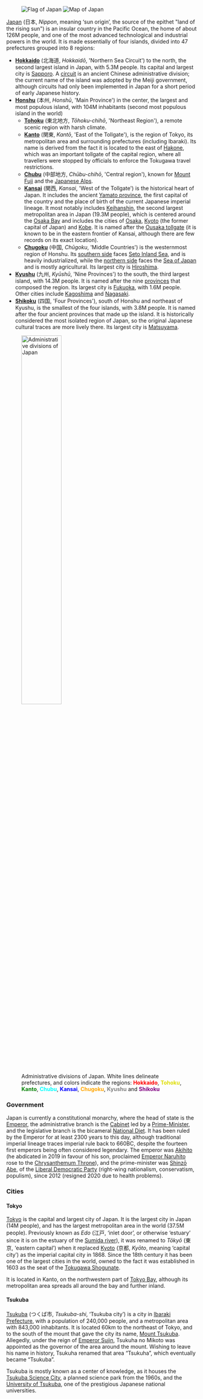 <figure>
    <div class="flex-row">
        <img style="flex: 1.5000;" src="https://upload.wikimedia.org/wikipedia/en/9/9e/Flag_of_Japan.svg" alt="Flag of Japan">
        <img style="flex: 1.1068;" src="https://upload.wikimedia.org/wikipedia/commons/thumb/9/94/Japan_bluemarble_location_map_with_side_map_of_the_Ryukyu_Islands.jpg/850px-Japan_bluemarble_location_map_with_side_map_of_the_Ryukyu_Islands.jpg" alt="Map of Japan">
    </div>
</figure>

[Japan](https://en.wikipedia.org/wiki/Japan) (日本, *Nippon*, meaning ‘sun origin’, the source of the epithet "land of the rising sun") is an insular country in the Pacific Ocean, the home of about 126M people, and one of the most advanced technological and industrial powers in the world. It is made essentially of four islands, divided into 47 prefectures grouped into 8 regions:

- [**Hokkaido**](https://en.wikipedia.org/wiki/Hokkaido) (北海道, *Hokkaidō*, 'Northern Sea Circuit') to the north, the second largest island in Japan, with 5.3M people. Its capital and largest city is [Sapporo](https://en.wikipedia.org/wiki/Sapporo). A [circuit](https://en.wikipedia.org/wiki/Circuit_(administrative_division)) is an ancient Chinese administrative division; the current name of the island was adopted by the Meiji government, although circuits had only been implemented in Japan for a short period of early Japanese history.
- [**Honshu**](https://en.wikipedia.org/wiki/Honshu) (本州, *Honshū*, 'Main Province') in the center, the largest and most populous island, with 104M inhabitants (second most populous island in the world)
    - [**Tohoku**](https://en.wikipedia.org/wiki/T%C5%8Dhoku_region) (東北地方, *Tōhoku-chihō*, 'Northeast Region'), a remote scenic region with harsh climate.
    - [**Kanto**](https://en.wikipedia.org/wiki/Kant%C5%8D_region) (関東, *Kantō*, 'East of the Tollgate'), is the region of Tokyo, its metropolitan area and surrounding prefectures (including Ibaraki). Its name is derived from the fact it is located to the east of [Hakone](https://en.wikipedia.org/wiki/Hakone), which was an important tollgate of the capital region, where all travellers were stopped by officials to enforce the Tokugawa travel restrictions.
    - [**Chubu**](https://en.wikipedia.org/wiki/Ch%C5%ABbu_region) (中部地方, *Chūbu-chihō*, 'Central region'), known for [Mount Fuji](https://en.wikipedia.org/wiki/Mount_Fuji) and the [Japanese Alps](https://en.wikipedia.org/wiki/Japanese_Alps).
    - [**Kansai**](https://en.wikipedia.org/wiki/Kansai_region) (関西, *Kansai*, 'West of the Tollgate') is the historical heart of Japan. It includes the ancient [Yamato province](https://en.wikipedia.org/wiki/Yamato_Province), the first capital of the country and the place of birth of the current Japanese imperial lineage. It most notably includes [Keihanshin](https://en.wikipedia.org/wiki/Keihanshin), the second largest metropolitan area in Japan (19.3M people), which is centered around the [Osaka Bay](https://en.wikipedia.org/wiki/Osaka_Bay) and includes the cities of [Osaka](https://en.wikipedia.org/wiki/Osaka), [Kyoto](https://en.wikipedia.org/wiki/Kyoto) (the former capital of Japan) and [Kobe](https://en.wikipedia.org/wiki/Kobe). It is named after the [Ousaka tollgate](https://ja.wikipedia.org/wiki/%E9%80%A2%E5%9D%82%E9%96%A2) (it is known to be in the eastern frontier of Kansai, although there are few records on its exact location).
    - [**Chugoku**](https://en.wikipedia.org/wiki/Ch%C5%ABgoku_region) (中国, *Chūgoku*, 'Middle Countries') is the westernmost region of Honshu. Its [southern side](https://en.wikipedia.org/wiki/San%27y%C5%8D_region) faces [Seto Inland Sea](https://en.wikipedia.org/wiki/Seto_Inland_Sea), and is heavily industrialized, while the [northern side](https://en.wikipedia.org/wiki/San%27in_region) faces the [Sea of Japan](https://en.wikipedia.org/wiki/Sea_of_Japan) and is mostly agricultural. Its largest city is [Hiroshima](https://en.wikipedia.org/wiki/Hiroshima).
- [**Kyushu**](https://en.wikipedia.org/wiki/Kyushu) (九州, *Kyūshū*, 'Nine Provinces') to the south, the third largest island, with 14.3M people. It is named after the nine [provinces](https://en.wikipedia.org/wiki/Provinces_of_Japan) that composed the region. Its largest city is [Fukuoka](), with 1.6M people. Other cities include [Kagoshima](https://en.wikipedia.org/wiki/Kagoshima) and [Nagasaki](https://en.wikipedia.org/wiki/Nagasaki).
- [**Shikoku**](https://en.wikipedia.org/wiki/Shikoku) (四国, 'Four Provinces'), south of Honshu and northeast of Kyushu, is the smallest of the four islands, with 3.8M people. It is named after the four ancient provinces that made up the island. It is historically considered the most isolated region of Japan, so the original Japanese cultural traces are more lively there. Its largest city is [Matsuyama](https://en.wikipedia.org/wiki/Matsuyama).

<figure>
    <img src="https://upload.wikimedia.org/wikipedia/commons/b/bc/Regions_and_Prefectures_of_Japan_2.svg" alt="Administrative divisions of Japan" style="width: 50%;">
    <figcaption>Administrative divisions of Japan. White lines delineate prefectures, and colors indicate the regions: <span style="color:red"><strong>Hokkaido</strong></span>, <span style="color:#DDDD00"><strong>Tohoku</strong></span>, <span style="color:green"><strong>Kanto</strong></span>, <span style="color:cyan"><strong>Chubu</strong></span>, <span style="color:blue"><strong>Kansai</strong></span>, <span style="color:orange"><strong>Chugoku</strong></span>, <span style="color:gray"><strong>Kyushu</strong></span> and <span style="color:purple"><strong>Shikoku</strong></span></figcaption>
</figure>

### Government

Japan is currently a constitutional monarchy, where the head of state is the [Emperor](https://en.wikipedia.org/wiki/Emperor_of_Japan), the administrative branch is the [Cabinet](https://en.wikipedia.org/wiki/Cabinet_of_Japan) led by a [Prime-Minister](https://en.wikipedia.org/wiki/Prime_Minister_of_Japan), and the legislative branch is the bicameral [National Diet](https://en.wikipedia.org/wiki/National_Diet). It has been ruled by the Emperor for at least 2300 years to this day, although traditional imperial lineage traces imperial rule back to 660BC, despite the fourteen first emperors being often considered legendary. The emperor was [Akihito](https://en.wikipedia.org/wiki/Akihito) (he abdicated in 2019 in favour of his son, proclaimed [Emperor Naruhito](https://en.wikipedia.org/wiki/Naruhito) rose to the [Chrysanthemum Throne](https://en.wikipedia.org/wiki/Chrysanthemum_Throne)), and the prime-minister was [Shinzō Abe](https://en.wikipedia.org/wiki/Shinzo_Abe), of the [Liberal Democratic Party](https://en.wikipedia.org/wiki/Liberal_Democratic_Party_(Japan)) (right-wing nationalism, conservatism, populism), since 2012 (resigned 2020 due to health problems).

### Cities

#### Tokyo

[Tokyo](https://en.wikipedia.org/wiki/Tokyo) is the capital and largest city of Japan. It is the largest city in Japan (14M people), and has the largest metropolitan area in the world (37.5M people). Previously known as *Edo* (江戸, ‘inlet door’, or otherwise ‘estuary’ since it is on the estuary of the [Sumida river](https://en.wikipedia.org/wiki/Sumida_River)), it was renamed to *Tōkyō* (東京, ‘eastern capital’) when it replaced [Kyoto](https://en.wikipedia.org/wiki/Kyoto) (京都, *Kyōto*, meaning ‘capital city’) as the imperial capital city in 1868. Since the 18th century it has been one of the largest cities in the world, owned to the fact it was established in 1603 as the seat of the [Tokugawa Shogunate](https://en.wikipedia.org/wiki/Tokugawa_shogunate).

It is located in Kanto, on the northwestern part of [Tokyo Bay](https://en.wikipedia.org/wiki/Tokyo_Bay), although its metropolitan area spreads all around the bay and further inland.

#### Tsukuba

[Tsukuba](https://en.wikipedia.org/wiki/Tsukuba,_Ibaraki) (つくば市, *Tsukuba-shi*, ‘Tsukuba city’) is a city in [Ibaraki Prefecture](https://en.wikipedia.org/wiki/Ibaraki_Prefecture), with a population of 240,000 people, and a metropolitan area with 843,000 inhabitants. It is located 60km to the northeast of Tokyo, and to the south of the mount that gave the city its name, [Mount Tsukuba](https://en.wikipedia.org/wiki/Mount_Tsukuba). Allegedly, under the reign of [Emperor Sujin](https://en.wikipedia.org/wiki/Emperor_Sujin), Tsukuha no Mikoto was appointed as the governor of the area around the mount. Wishing to leave his name in history, Tsukuha renamed that area “Tsukuha”, which eventually became “Tsukuba”.

Tsukuba is mostly known as a center of knowledge, as it houses the [Tsukuba Science City](https://www.britannica.com/place/Tsukuba-Science-City), a planned science park from the 1960s, and the [University of Tsukuba](https://en.wikipedia.org/wiki/University_of_Tsukuba), one of the prestigious Japanese national universities.
